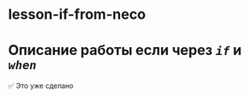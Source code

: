 # lesson-if-from-neco
# Описание работы если через ___`if`___ и  ___`when`___
:white_check_mark: Это уже сделано    
